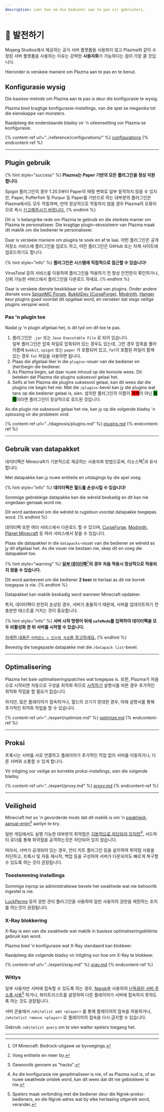 ```yaml
---
description: Leer hoe om die bediener aan te pas vir gebruikers.
---
```


# 🎨 발전하기

Mojang Studios에서 제공하는 공식 서버 플랫폼을 사용하지 않고 Plazma와 같이 수정된 서버 플랫폼을 사용하는 이유는 강력한 **사용자화**가 가능하다는 점이 가장 클 것입니다.

Hieronder is verskeie maniere om Plazma aan te pas en te benut.

## Konfigurasie wysig <a href="#id-1" id="id-1"></a>

Die basiese metode om Plazma aan te pas is deur die konfigurasie te wysig.

Plazma bied kragtige konfigurasie-instellings, van die spel se meganika tot die eienskappe van monsters.

Raadpleeg die onderstaande bladsy vir 'n uiteensetting oor Plazma se konfigurasie.

{% content-ref url="../reference/configurations/" %}
[configurations](../reference/configurations/)
{% endcontent-ref %}

***

## Plugin gebruik <a href="#id-2" id="id-2"></a>

{% hint style="success" %}
**Plazma는 Paper 기반의 모든 플러그인을 정상 지원합니다.**

Spigot 플러그인의 경우 1.20.5부터 Paper의 매핑 변화로 일부 동작하지 않을 수 있지만, Paper, Pufferfish 및 Purpur 등 Paper를 기반으로 하는 대부분의 플러그인은 Plazma에서도 모두 작동하며, 만약 정상적으로 작동하지 않을 경우 Plazma의 오류이므로 즉시 [신고해주시기 바랍니다.](../diagnosis/plugins.md)
{% endhint %}

Dit is 'n belangrike rede om Plazma te gebruik en die sterkste manier om Plazma te personaliseer. Die kragtige plugin-ekosisteem van Plazma maak dit maklik om die bediener te personaliseer.

Daar is verskeie maniere om plugins te soek en af te laai. 어떤 플러그인은 공개 저장소 서비스에 플러그인을 업로드 하고, 어떤 플러그인은 GitHub 또는 자체 사이트에 업로드하기도 합니다.

{% hint style="info" %}
**플러그인은 시스템에 직접적으로 접근할 수 있습니다!**

VirusTotal 등의 서비스를 이용하여 플러그인을 적용하기 전 항상 안전한지 확인하거나, 신뢰 가능한 서비스에서 플러그인을 다운로드 하세요.
{% endhint %}

Daar is verskeie dienste beskikbaar vir die aflaai van plugins. Onder andere dienste soos [SpigotMC Forum](https://www.spigotmc.org/resources/), [BukkitDev (CurseForge)](https://dev.bukkit.org/bukkit-plugins), [Modrinth](https://modrinth.com/plugins), [Hanger](https://hangar.papermc.io/) keur plugins goed voordat dit opgelaai word, en verseker dat slegs veilige plugins versprei word.

### Pas 'n plugin toe <a href="#id-2.1" id="id-2.1"></a>

Nadat jy 'n plugin afgelaai het, is dit tyd om dit toe te pas.

1. 플러그인은 `.jar` 또는 `Java Executable File` 로 되어 있습니다.\
   일부 플러그인은 압축 파일로 압축되어 있는 경우도 있는데, 그런 경우 압축을 풀어 이름에 `bukkit`, `spigot` 또는 `paper` 가 포함되어 있고, `fat`이 포함된 파일이 함께 있는 경우 `fat` 파일을 사용하면 됩니다.
2. Plaas die afgelaai lêer in die `plugins`-vouer van die bediener en (her)begin die bediener.
3. As Plazma begin, sal daar nuwe inhoud op die konsole wees. Dit beteken dat Plazma die plugins suksesvol gelaai het.
4. Selfs al het Plazma die plugins suksesvol gelaai, kan dit wees dat die plugins nie begin het nie. Met die `/plugins`-bevel kan jy die plugins wat tans op die bediener gelaai is, sien. 설치한 플러그인의 이름이 <mark style="background-color:red;">적색</mark>이 아닌 <mark style="background-color:green;">녹색</mark>이라면 플러그인이 정상적으로 로드된 것입니다.

As die plugin nie suksesvol gelaai het nie, kan jy op die volgende bladsy 'n oplossing vir die probleem vind.

{% content-ref url="../diagnosis/plugins.md" %}
[plugins.md](../diagnosis/plugins.md)
{% endcontent-ref %}

***

## Gebruik van datapakket <a href="#id-3" id="id-3"></a>

데이터팩은 Minecraft가 기본적으로 제공하는 사용자화 방법으로써, 리소스팩[^1]과 유사합니다.

Met datapakke kan jy nuwe entiteite en uitdagings by die spel voeg.

{% hint style="info" %}
**데이터팩은 월드를 손상시킬 수 있습니다!**

Sommige gebrekkige datapakke kan die wêreld beskadig en dit kan nie ongedaan gemaak word nie.

Dit word aanbeveel om die wêreld te rugsteun voordat datapakke toegepas word.
{% endhint %}

데이터팩 또한 여러 서비스에서 다운로드 할 수 있으며, [CurseForge](https://www.curseforge.com/minecraft/search?page=1\\&pageSize=50\\&sortBy=relevancy\\&class=data-packs), [Modrinth](https://modrinth.com/datapacks), [Planet Minecraft](https://www.planetminecraft.com/data-packs/) 등 여러 서비스에서 찾을 수 있습니다.

Plaas die datapakket in die `datapacks`-vouer van die bediener se wêreld as jy dit afgelaai het. As die vouer nie bestaan nie, skep dit en voeg die datapakket toe.

{% hint style="warning" %}
[**일부 데이터팩**](#user-content-fn-2)[^2]**의 경우 처음 적용시 정상적으로 적용되지 않을 수 있습니다.**

Dit word aanbeveel om die bediener **2 keer** te herlaai as dit nie korrek toegepas is nie.
{% endhint %}

Datapakket kan maklik beskadig word wanneer Minecraft opdateer.

특히, 데이터팩이 완전히 손상된 경우, 서버가 충돌하기 때문에, 서버를 업데이트하기 전 충분한 테스트를 거치는 것이 중요합니다.

{% hint style="info" %}
**서버 시작 명령어 뒤에 `safeMode`를 입력하여 데이터팩을 모두 비활성화 한 뒤 서버를 시작할 수 있습니다.**

[자세한 내용은 `리퍼런스 > 인수와 속성`을 참고하세요.](../reference/arguments.md#safemode)
{% endhint %}

Bevestig die toegepaste datapakke met die `/datapack list`-bevel.

***

## Optimalisering <a href="#id-4" id="id-4"></a>

Plazma het baie optimaliseringspatches wat toegepas is. 또한, Plazma가 처음으로 시작되면 자동으로 구성을 최적화 하므로 [시작하기](./) 설명서를 따른 경우 추가적인 최적화 작업을 할 필요가 없습니다.

하지만, 많은 플레이어가 접속하거나, 월드의 크기가 방대한 경우, 아래 설명서를 통해 추가적인 최적화 작업을 할 수 있습니다.

{% content-ref url="../expert/optimize.md" %}
[optimize.md](../expert/optimize.md)
{% endcontent-ref %}

***

## Proksi <a href="#id-5" id="id-5"></a>

프록시는 서버를 서로 연결하고 플레이어가 추가적인 작업 없이 서버를 이동하거나, 다른 서버와 소통할 수 있게 합니다.

Vir inligting oor veilige en korrekte proksi-instellings, sien die volgende bladsy.

{% content-ref url="../expert/proxy.md" %}
[proxy.md](../expert/proxy.md)
{% endcontent-ref %}

***

## Veiligheid <a href="#id-5" id="id-5"></a>

Minecraft het so 'n gevorderde mods dat dit maklik is om 'n [swakheid-aanval-enjin](#user-content-fn-3)[^3] aanlyn te kry.

일반 게임에서도 실행 가능한 대부분의 취약점은 [기본적으로 차단되어 있지만](#user-content-fn-4)[^4], 서드파티 로더를 통해 취약점을 공격하는것은 차단되어 있지 않습니다.

따라서, 서버가 공개되어 있는 경우, 안티 치트 플러그인 등을 설치하여 취약점 사용을 차단하고, 프록시 및 자동 재시작, 백업 등을 구성하여 서버가 다운되어도 빠르게 복구할 수 있도록 하는 것이 권장됩니다.

### Toestemming instellings <a href="#id-5.1" id="id-5.1"></a>

Sommige inprop se administratiewe bevele het swakhede wat nie behoorlik ingestel is nie.

[LuckPerms](https://luckperms.net/) 등의 권한 관리 플러그인을 사용하여 일반 사용자의 권한을 제한하는 조치를 하는것이 권장됩니다.

### X-Ray blokkering <a href="#id-5.2" id="id-5.2"></a>

X-Ray is een van die swakhede wat maklik in basiese optimaliseringskliënte gebruik kan word.

Plazma bied 'n konfigurasie wat X-Ray standaard kan blokkeer.

Raadpleeg die volgende bladsy vir inligting oor hoe om X-Ray te blokkeer.

{% content-ref url="../expert/xray.md" %}
[xray.md](../expert/xray.md)
{% endcontent-ref %}

### Witlys <a href="#id-5.3" id="id-5.3"></a>

일부 사용자만 서버에 접속할 수 있도록 하는 경우, [Ngrok](./#id-6.2)을 사용하여 [난독화된 서버 주소를 사용](#user-content-fn-5)[^5] 하거나, 화이트리스트를 설정하여 다른 플레이어가 서버에 접속하지 못하도록 하는 것도 권장됩니다.

서버 콘솔에서 `/whitelist add <player>` 를 통해 플레이어의 접속을 허용하거나, `/whitelist remove <player>` 로 플레이어의 접속을 다시 금지할 수 있습니다.

Gebruik `/whitelist query` om te sien watter spelers toegang het.

***

[^1]: Of Minecraft: Bedrock-uitgawe se byvoegings.

[^2]: Voeg entiteite en meer by.

[^3]: Gewoonlik genoem as "hacks".

[^4]: As die konfigurasie nie geoptimaliseer is nie, of as Plazma oud is, of as nuwe swakhede ontdek word, kan dit wees dat dit nie geblokkeer is nie.

[^5]: Spelers maak verbinding met die bediener deur die Ngrok-proksi-bedieners, en die Ngrok-adres wat by elke herlaaiing uitgereik word, verander.
